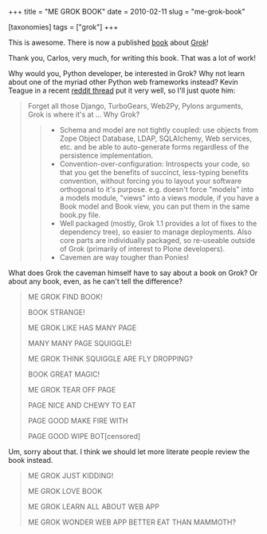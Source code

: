 +++
title = "ME GROK BOOK"
date = 2010-02-11
slug = "me-grok-book"

[taxonomies]
tags = ["grok"]
+++

This is awesome. There is now a published
[book](https://www.packtpub.com/product/grok-1-0-web-development/9781847197481)
about [Grok](http://grok.zope.org)!

Thank you, Carlos, very much, for writing this book. That was a lot of
work!

Why would you, Python developer, be interested in Grok? Why not learn
about one of the myriad other Python web frameworks instead? Kevin
Teague in a recent [reddit
thread](http://www.reddit.com/r/Python/comments/b0hhk/grok_10_web_development_book_published/c0kbwlo)
put it very well, so I'll just quote him:

> Forget all those Django, TurboGears, Web2Py, Pylons arguments, Grok is
> where it's at ... Why Grok?
>
> > - Schema and model are not tightly coupled: use objects from Zope
> >   Object Database, LDAP, SQLAlchemy, Web services, etc. and be able
> >   to auto-generate forms regardless of the persistence
> >   implementation.
> > - Convention-over-configuration: Introspects your code, so that you
> >   get the benefits of succinct, less-typing benefits convention,
> >   without forcing you to layout your software orthogonal to it's
> >   purpose. e.g. doesn't force "models" into a models module, "views"
> >   into a views module, if you have a Book model and Book view, you
> >   can put them in the same book.py file.
> > - Well packaged (mostly, Grok 1.1 provides a lot of fixes to the
> >   dependency tree), so easier to manage deployments. Also core parts
> >   are individually packaged, so re-useable outside of Grok
> >   (primarily of interest to Plone developers).
> > - Cavemen are way tougher than Ponies!

What does Grok the caveman himself have to say about a book on Grok? Or
about any book, even, as he can't tell the difference?

> ME GROK FIND BOOK!
>
> BOOK STRANGE!
>
> ME GROK LIKE HAS MANY PAGE
>
> MANY MANY PAGE SQUIGGLE!
>
> ME GROK THINK SQUIGGLE ARE FLY DROPPING?
>
> BOOK GREAT MAGIC!
>
> ME GROK TEAR OFF PAGE
>
> PAGE NICE AND CHEWY TO EAT
>
> PAGE GOOD MAKE FIRE WITH
>
> PAGE GOOD WIPE BOT\[censored\]

Um, sorry about that. I think we should let more literate people review
the book instead.

> ME GROK JUST KIDDING!
>
> ME GROK LOVE BOOK
>
> ME GROK LEARN ALL ABOUT WEB APP
>
> ME GROK WONDER WEB APP BETTER EAT THAN MAMMOTH?
